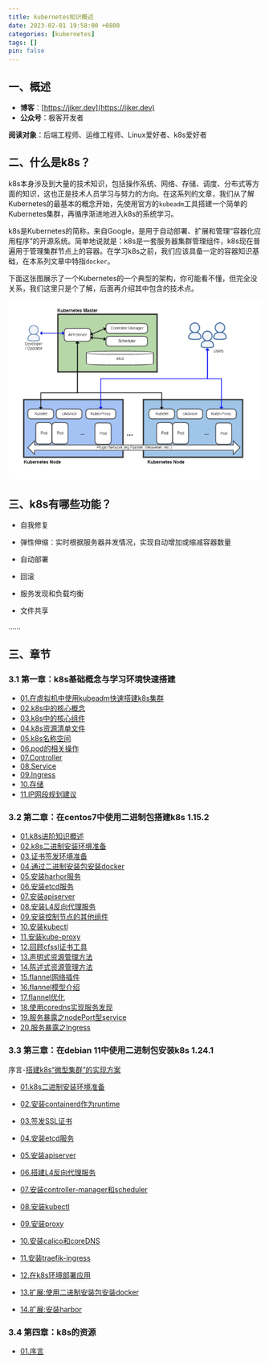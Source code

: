 ```yaml
---
title: kubernetes知识概述
date: 2023-02-01 19:58:00 +0800
categories: [kubernetes]
tags: []
pin: false
---
```


## 一、概述

- **博客**：[https://jiker.dev](https://jiker.dev)
- **公众号**：极客开发者

**阅读对象**：后端工程师、运维工程师、Linux爱好者、k8s爱好者

## 二、什么是k8s？

k8s本身涉及到大量的技术知识，包括操作系统、网络、存储、调度、分布式等方面的知识，这也正是技术人员学习与努力的方向。在这系列的文章，我们从了解Kubernetes的最基本的概念开始，先使用官方的`kubeadm`工具搭建一个简单的Kubernetes集群，再循序渐进地进入k8s的系统学习。

k8s是Kubernetes的简称，来自Google，是用于自动部署、扩展和管理“容器化应用程序”的开源系统。简单地说就是：k8s是一套服务器集群管理组件，k8s现在普遍用于管理集群节点上的容器。在学习k8s之前，我们应该具备一定的容器知识基础，在本系列文章中特指`docker`。

下面这张图展示了一个Kubernetes的一个典型的架构，你可能看不懂，但完全没关系，我们这里只是个了解，后面再介绍其中包含的技术点。

![Kubernetes](/img/k8s/01-kubernetes.png)

## 三、k8s有哪些功能？

- 自我修复

- 弹性伸缩：实时根据服务器并发情况，实现自动增加或缩减容器数量

- 自动部署

- 回滚

- 服务发现和负载均衡

- 文件共享

......

## 三、章节

### 3.1 第一章：k8s基础概念与学习环境快速搭建

- [01.在虚拟机中使用kubeadm快速搭建k8s集群](https://github.com/BackendDoc/kubernetes/blob/main/01.basic/kb01-build_in_virtual.md)
- [02.k8s中的核心概念](https://github.com/BackendDoc/kubernetes/blob/main/01.basic/kb02-conception.md)
- [03.k8s中的核心组件](https://github.com/BackendDoc/kubernetes/blob/main/01.basic/kb03-compoents.md)
- [04.k8s资源清单文件](https://github.com/BackendDoc/kubernetes/blob/main/01.basic/kb04-yaml.md)
- [05.k8s名称空间](https://github.com/BackendDoc/kubernetes/blob/main/01.basic/kb05-namespace.md)
- [06.pod的相关操作](https://github.com/BackendDoc/kubernetes/blob/main/01.basic/kb06-pod.md)
- [07.Controller](https://github.com/BackendDoc/kubernetes/blob/main/01.basic/kb07-controller.md)
- [08.Service](https://github.com/BackendDoc/kubernetes/blob/main/01.basic/kb08-service.md)
- [09.Ingress](https://github.com/BackendDoc/kubernetes/blob/main/01.basic/kb09-ingress.md)
- [10.存储](https://github.com/BackendDoc/kubernetes/blob/main/01.basic/kb10-storage.md)
- [11.IP网段规划建议](https://github.com/BackendDoc/kubernetes/blob/main/01.basic/kb11-ip_suggestion.md)

### 3.2 第二章：在centos7中使用二进制包搭建k8s 1.15.2

- [01.k8s进阶知识概述](https://github.com/BackendDoc/kubernetes/blob/main/02.forward/f01-summary.md)
- [02.k8s二进制安装环境准备](https://github.com/BackendDoc/kubernetes/blob/main/02.forward/f02-prepare.md)
- [03.证书签发环境准备](https://github.com/BackendDoc/kubernetes/blob/main/02.forward/f03-sign-prepare.md)
- [04.通过二进制安装包安装docker](https://github.com/BackendDoc/kubernetes/blob/main/02.forward/f04-install-docker.md)
- [05.安装harhor服务](https://github.com/BackendDoc/kubernetes/blob/main/02.forward/f05-install-harbor.md)
- [06.安装etcd服务](https://github.com/BackendDoc/kubernetes/blob/main/02.forward/f06-install-etcd.md)
- [07.安装apiserver](https://github.com/BackendDoc/kubernetes/blob/main/02.forward/f07-install-apiserver.md)
- [08.安装L4反向代理服务](https://github.com/BackendDoc/kubernetes/blob/main/02.forward/f08-install-agent-server.md)
- [09.安装控制节点的其他组件](https://github.com/BackendDoc/kubernetes/blob/main/02.forward/f09-install-other-component.md)
- [10.安装kubectl](https://github.com/BackendDoc/kubernetes/blob/main/02.forward/f10-install-kubelet.md)
- [11.安装kube-proxy](https://github.com/BackendDoc/kubernetes/blob/main/02.forward/f11-install-kubeproxy.md)
- [12.回顾cfssl证书工具](https://github.com/BackendDoc/kubernetes/blob/main/02.forward/f12-cfssl-review.md)
- [13.声明式资源管理方法](https://github.com/BackendDoc/kubernetes/blob/main/02.forward/f13-kubectl-command.md)
- [14.陈述式资源管理方法](https://github.com/BackendDoc/kubernetes/blob/main/02.forward/f14-kubectl-yaml.md)
- [15.flannel网络插件](https://github.com/BackendDoc/kubernetes/blob/main/02.forward/f15-flannel-plugin.md)
- [16.flannel模型介绍](https://github.com/BackendDoc/kubernetes/blob/main/02.forward/f16-flannel-model.md)
- [17.flannel优化](https://github.com/BackendDoc/kubernetes/blob/main/02.forward/f16-flannel-optimize.md)
- [18.使用coredns实现服务发现](https://github.com/BackendDoc/kubernetes/blob/main/02.forward/f18-coredns.md)
- [19.服务暴露之nodePort型service](https://github.com/BackendDoc/kubernetes/blob/main/02.forward/f19-nodeport.md)
- [20.服务暴露之Ingress](https://github.com/BackendDoc/kubernetes/blob/main/02.forward/f20-ingress.md)

### 3.3 第三章：在debian 11中使用二进制包安装k8s 1.24.1

序言-[搭建k8s“微型集群”的实现方案](https://github.com/BackendDoc/kubernetes/blob/main/03.real_install/README.md)

- [01.k8s二进制安装环境准备](https://github.com/BackendDoc/kubernetes/blob/main/03.real_install/f01-prepare.md)
- [02.安装containerd作为runtime](https://github.com/BackendDoc/kubernetes/blob/main/03.real_install/f02-install_containerd.md)
- [03.签发SSL证书](https://github.com/BackendDoc/kubernetes/blob/main/03.real_install/f03-sign-prepare.md)
- [04.安装etcd服务](https://github.com/BackendDoc/kubernetes/blob/main/03.real_install/f04-install-ectd.md)
- [05.安装apiserver](https://github.com/BackendDoc/kubernetes/blob/main/03.real_install/f05-install-apiserver.md)
- [06.搭建L4反向代理服务](https://github.com/BackendDoc/kubernetes/blob/main/03.real_install/f06-install-agent-server.md)
- [07.安装controller-manager和scheduler](https://github.com/BackendDoc/kubernetes/blob/main/03.real_install/f07-install-other-component.md)
- [08.安装kubectl](https://github.com/BackendDoc/kubernetes/blob/main/03.real_install/f08-install-kubelet.md)
- [09.安装proxy](https://github.com/BackendDoc/kubernetes/blob/main/03.real_install/f09-install-kubeproxy.md)
- [10.安装calico和coreDNS](https://github.com/BackendDoc/kubernetes/blob/main/03.real_install/f10-install-calico-coredns.md)
- [11.安装traefik-ingress](https://github.com/BackendDoc/kubernetes/blob/main/03.real_install/f11-install-traefik.md)
- [12.在k8s环境部署应用](https://github.com/BackendDoc/kubernetes/blob/main/03.real_install/f12-deploy-app.md)

- [13.扩展:使用二进制安装包安装docker](https://github.com/BackendDoc/kubernetes/blob/main/03.real_install/f13-install-docker.md)
- [14.扩展:安装harbor](https://github.com/BackendDoc/kubernetes/blob/main/03.real_install/f14-install-harbor.md)

### 3.4 第四章：k8s的资源

- [01.序言](https://github.com/BackendDoc/kubernetes/blob/main/04.resource/f01-prepare.md)
